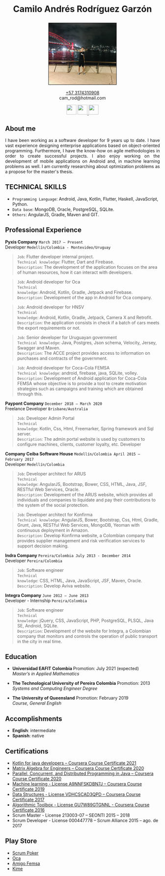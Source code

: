 <h1><p align="center">Camilo Andr&eacute;s Rodr&iacute;guez Garz&oacute;n</p></h1>
<p align="center">
  <img style='border:1px solid black;' src="assets/camilo.jpg" width="220px" height="200px" />
<p/>
<p align="center"><a href='https://wa.me/+573174310908' target='_blank'>+57 3174310908</a><br>cam_rod@hotmail.com</p>
<div>
  <p align="center">
    <a href="https://stackoverflow.com/users/11279246/camroga">
      <img src="https://upload.wikimedia.org/wikipedia/commons/thumb/e/ef/Stack_Overflow_icon.svg/768px-Stack_Overflow_icon.svg.png" 
           width="32px" height="32px" /></a> <a href="https://www.linkedin.com/in/camilo-rodriguez-garzon/">
      <img src="https://cdn4.iconfinder.com/data/icons/vector_social_media_icons/32px/linkedin.png" width="32px" height="32px" />
    </a> 
    <a href="https://github.com/camroga/">
      <img src="https://octodex.github.com/images/octonaut.jpg" width="32px" height="32px" />
    </a> 
  </p>
</div>

About me
-------
<p style='text-align: justify;'> I have been working as a software developer for 9 years up to date. I have vast experience designing enterprise applications based on object-oriented programming. Furthermore, I have the know-how on agile methodologies in order to create successful projects. I also enjoy working on the development of mobile applications on Android and, in machine learning problems as well. I am currently researching about optimization problems as a propose for the master's thesis. </p>

TECHNICAL SKILLS
----------------
<ul>
  <li><code>Programming Language</code>: Android, Java, Kotlin, Flutter, Haskell, JavaScript, Python.</li>
  <li><code>Data base</code>: MongoDB, Oracle, PostgreSQL, SQLite.</li>
  <li><code>Others</code>: AngularJS, Gradle, Maven and GIT.</li>
</ul>

Professional Experience
---------------------------------

<p> <strong>Pyxis Company</strong> <code>March 2017 – Present</code> <br> 
  Developer <code>Medellín/Colombia - Montevideo/Uruguay</code></p> 

> <code>Job</code>: Flutter developer internal project. <br>
<code>Technical knowledge</code>: Flutter, Dart and Firebase. <br>
<code>Description</code>: The development of the application focuses on the area of human resources, how it can interact with
developers.

> <code>Job</code>: Android developer for Oca <br>
<code>Technical knowledge</code>: Android, Kotlin, Gradle, Jetpack and Firebase. <br>
<code>Description</code>: Development of the app in Android for Oca company.

> <code>Job</code>: Android developer for HNSV <br>
<code>Technical knowledge</code>: Android, Kotlin, Gradle, Jetpack, Camera X and Retrofit. <br>
<code>Description</code>: the application consists in check if a batch of cars meets the export requirements or not.

> <code>Job</code>: Senior developer for Uruguayan government <br>
<code>Technical knowledge</code>: Java, Postgres, Json schema, Velocity, Jersey, Swagger and Maven. <br>
<code>Description</code>: The ACCE project provides access to information on purchases and contracts of the government.

> <code>Job</code>: Android developer for Coca-Cola FEMSA <br>
<code>Technical knowledge</code>: android, firebase, java, SQLite, volley. <br>
<code>Description</code>: Development of Android application for Coca-Cola FEMSA whose objective is to provide a tool to
create motivation strategies such as campaigns and training which are obtained through this.

<p> <strong>Paypont Company</strong> <code>December 2018 – March 2020 </code> <br> 
  Freelance Developer <code>Brisbane/Australia</code></p> 

> <code>Job</code>: Developer Admin Portal <br>
<code>Technical knowledge</code>: Kotlin, Css, Html, Freemarker, Spring framework and Sql server. <br>
<code>Description</code>: The admin portal website is used by customers to configure machines, clients, customer loyalty, etc.
Developer

<p> <strong>Company Ceiba Software House</strong> <code>Medellín/Colombia April 2015 – February 2017</code> <br> 
  Developer <code>Medellín/Colombia</code></p> 

> <code>Job</code>: Developer architect for ARUS <br>
<code>Technical knowledge</code>: AngularJS, Bootstrap, Bower, CSS, HTML, Java, JSF, RESTful Web Services, Oracle.  <br>
<code>Description</code>: Development of the ARUS website, which provides all individuals and companies to liquidate and pay
their contributions to the system of the social protection.

> <code>Job</code>: Developer architect for Konfirma <br> 
<code>Technical knowledge</code>: AngularJS, Bower, Bootstrap, Css, Html, Gradle, Grunt, Java, RESTful Web Services,
MongoDB, Yeoman with continuous deployment in Amazon. <br> 
<code>Description</code>: Develop Konfirma website, a Colombian company that provides supplier management and risk
verification services to support decision making.

<p> <strong>Indra Company</strong> <code>Pereira/Colombia July 2013 - December 2014</code> <br> 
  Developer <code>Pereira/Colombia</code></p> 

> <code>Job</code>: Software engineer <br>
<code>Technical knowledge</code>: CSS, HTML, Java, JavaScript, JSF, Maven, Oracle. <br> 
<code>Description</code>: Develop Aviva website.

<p> <strong>Integra Company</strong> <code>June 2012 – June 2013</code> <br> 
  Developer - Internship <code>Pereira/Colombia</code></p> 

> <code>Job</code>: Software engineer <br>
<code>Technical knowledge</code>: jQuery, CSS, JavaScript, PHP, PostgreSQL, PLSQL, Java SE, Android, SQLite. <br>
<code>Description</code>: Development of the website for Integra, a Colombian company that monitors and controls the
operation of public transport in the city in real time.

Education
----------

+ <p><b>Universidad EAFIT Colombia </b> Promotion: July 2021 (expected) <br> <i>Master’s in Applied Mathematics</i></p>                                           

+ <p><b>The Technological University of Pereira Colombia</b>  Promotion: 2013 <br> <i>Systems and Computing Engineer Degree</i></p>

+ <p><b>The University of Queensland</b> Promotion: February 2019 <br> <i>Course, General English</i></p>
                                           

Accomplishments
---------------

+ **English**: intermediate 
+ **Spanish**: native

Certifications
--------------

<ul>
  <li><a href="https://www.coursera.org/account/accomplishments/verify/JZ2HH6ZG8PZ3">Kotlin for java developers – Coursera Course Certificate 2021</a></li>
  <li><a href="https://www.coursera.org/account/accomplishments/verify/PWZDQCTZD4NS?utm_source=ios&utm_medium=certificate&utm_content=cert_image&utm_campaign=sharing_cta&utm_product=course">Matrix Algebra for Engineers – Coursera Course Certificate 2020</a></li>
  <li><a href="https://www.coursera.org/account/accomplishments/specialization/VX4KHX8GCN7X?utm_source=link&utm_medium=certificate&utm_content=cert_image&utm_campaign=sharing_cta&utm_product=s12n">Parallel, Concurrent, and Distributed Programming in Java – Coursera Course Certificate 2020</a></li>
  <li><a href="https://www.coursera.org/account/accomplishments/verify/A9NNFSKDBN7J">Machine learning - License A9NNFSKDBN7J – Coursera Course Certificate 2019</a></li>
  <li><a href="https://www.coursera.org/account/accomplishments/verify/VDHCSCAD3QPD">Data Structures - License VDHCSCAD3QPD – Coursera Course Certificate 2017</a></li>
  <li><a href="https://www.coursera.org/account/accomplishments/verify/GU7W89GTGNNL">Algorithmic Toolbox - License GU7W89GTGNNL - Coursera Course Certificate 2016</a></li>
  <li>Scrum Master - License 213003-07 – SEONTI 2015 – 2018</li>
  <li>Scrum Developer - License 000447778 – Scrum Alliance 2015 – ago. de 2017</li>
</ul> 

Play Store
----------

<ul>
  <li><a href="https://play.google.com/store/apps/details?id=com.buildreams.scrumpoker">Scrum Poker</a></li>
  <li><a href="https://play.google.com/store/apps/details?id=uy.com.oca.ocatarjetas">Oca</a></li>
  <li><a href="https://play.google.com/store/apps/details?id=com.kof.amigofemsa">Amigo Femsa</a></li>
  <li><a href="https://play.google.com/store/apps/details?id=com.pyxis.p4h">Kime</a></li>
</ul>
